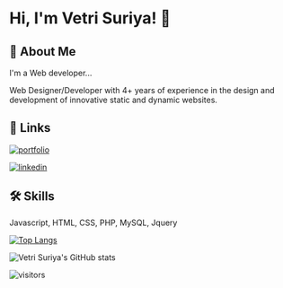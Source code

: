# Hi, I'm Vetri Suriya! 👋


## 🚀 About Me
I'm a Web developer...

Web Designer/Developer with 4+ years of experience in the design and development of innovative static and dynamic websites.
## 🔗 Links
[![portfolio](https://img.shields.io/badge/my_portfolio-000?style=for-the-badge&logo=ko-fi&logoColor=white)](https://vetri-suriya.web.app/)

[![linkedin](https://img.shields.io/badge/linkedin-0A66C2?style=for-the-badge&logo=linkedin&logoColor=white)](https://www.linkedin.com/in/vetri-suriya/)

## 🛠 Skills
Javascript, HTML, CSS, PHP, MySQL, Jquery

[![Top Langs](https://github-readme-stats.vercel.app/api/top-langs/?username=vetrisuriya)](https://github.com/vetrisuriya/github-readme-stats)

![Vetri Suriya's GitHub stats](https://github-readme-stats.vercel.app/api?username=vetrisuriya&show_icons=true&theme=gotham)

![visitors](https://visitor-badge.glitch.me/badge?page_id=vetrisuriya.vetrisuriya&left_color=#475C4D&right_color=#CCD8C9)
